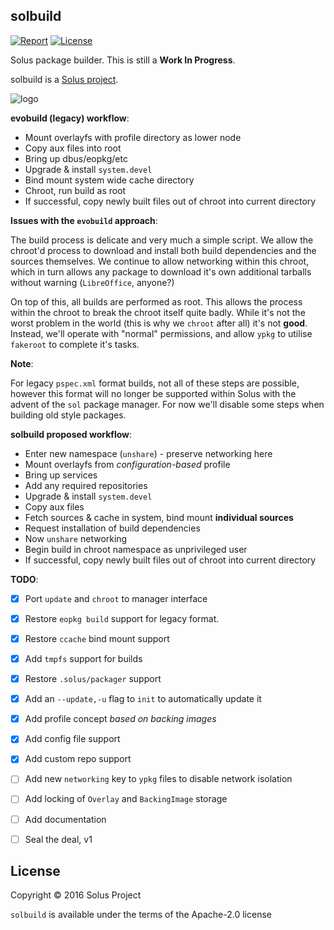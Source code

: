 solbuild
--------

[![Report](https://goreportcard.com/badge/github.com/solus-project/solbuild)](https://goreportcard.com/report/github.com/solus-project/solbuild) [![License](https://img.shields.io/badge/License-Apache%202.0-blue.svg)](https://opensource.org/licenses/Apache-2.0)

Solus package builder. This is still a **Work In Progress**.

solbuild is a [Solus project](https://solus-project.com/).

![logo](https://build.solus-project.com/logo.png)

**evobuild (legacy) workflow**:

 - Mount overlayfs with profile directory as lower node
 - Copy aux files into root
 - Bring up dbus/eopkg/etc
 - Upgrade & install `system.devel`
 - Bind mount system wide cache directory
 - Chroot, run build as root
 - If successful, copy newly built files out of chroot into current directory

**Issues with the `evobuild` approach**:

The build process is delicate and very much a simple script. We allow the chroot'd
process to download and install both build dependencies and the sources themselves.
We continue to allow networking within this chroot, which in turn allows any package
to download it's own additional tarballs without warning (`LibreOffice`, anyone?)

On top of this, all builds are performed as root. This allows the process within
the chroot to break the chroot itself quite badly. While it's not the worst problem
in the world (this is why we `chroot` after all) it's not **good**. Instead, we'll
operate with "normal" permissions, and allow `ypkg` to utilise `fakeroot` to complete
it's tasks.

**Note**:

For legacy `pspec.xml` format builds, not all of these steps are possible, however
this format will no longer be supported within Solus with the advent of the `sol`
package manager. For now we'll disable some steps when building old style packages.

**solbuild proposed workflow**:

 - Enter new namespace (`unshare`) - preserve networking here
 - Mount overlayfs from *configuration-based* profile
 - Bring up services
 - Add any required repositories
 - Upgrade & install `system.devel`
 - Copy aux files
 - Fetch sources & cache in system, bind mount **individual sources**
 - Request installation of build dependencies
 - Now `unshare` networking
 - Begin build in chroot namespace as unprivileged user
 - If successful, copy newly built files out of chroot into current directory

**TODO**:

 - [x] Port `update` and `chroot` to manager interface
 - [x] Restore `eopkg build` support for legacy format.
 - [x] Restore `ccache` bind mount support
 - [x] Add `tmpfs` support for builds
 - [x] Restore `.solus/packager` support
 - [x] Add an `--update,-u` flag to `init` to automatically update it
 - [x] Add profile concept *based on backing images*
 - [x] Add config file support
 - [x] Add custom repo support
 - [ ] Add new `networking` key to `ypkg` files to disable network isolation
 - [ ] Add locking of `Overlay` and `BackingImage` storage
 - [ ] Add documentation
 - [ ] Seal the deal, v1


License
-------

Copyright © 2016 Solus Project

`solbuild` is available under the terms of the Apache-2.0 license
